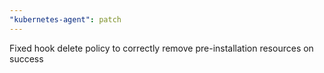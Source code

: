 ```yaml
---
"kubernetes-agent": patch
---
```


Fixed hook delete policy to correctly remove pre-installation resources on success
